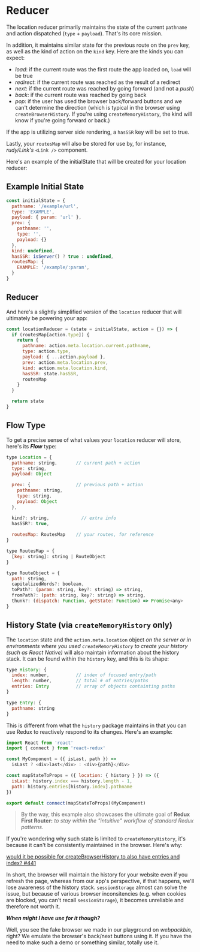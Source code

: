 # Reducer
The location reducer primarily maintains the state of the current `pathname` and action dispatched (`type` + `payload`). 
That's its core mission. 

In addition, it maintains similar state for the previous route on the `prev` key, as well as the kind of action on the `kind` key. Here are the kinds you can expect: 

* *load*: if the current route was the first route the app loaded on, `load` will be true
* *redirect*: if the current route was reached as the result of a redirect
* *next*: if the current route was reached by going forward (and not a *push*)
* *back*: if the current route was reached by going back
* *pop*: if the user has used the browser back/forward buttons and we can't determine the direction (which is typical in the browser using `createBrowserHistory`. If you're using `createMemoryHistory`, the kind will know if you're going forward or back.)

If the app is utilizing server side rendering, a `hasSSR` key will be set to true. 

Lastly, your `routesMap` will also be stored for use by, for instance, *rudy/Link's* `<Link />` component. 

Here's an example of the initialState that will be created for your location reducer:

## Example Initial State 

```javascript
const initialState = {
  pathname: '/example/url', 
  type: 'EXAMPLE',
  payload: { param: 'url' },
  prev: {
    pathname: '',
    type: '',
    payload: {}
  },
  kind: undefined,
  hasSSR: isServer() ? true : undefined,
  routesMap: {
    EXAMPLE: '/example/:param',
  }
}
```


## Reducer
And here's a slightly simplified version of the `location` reducer that will ultimately be powering your app:

```javascript
const locationReducer = (state = initialState, action = {}) => {
  if (routesMap[action.type]) {
    return {
      pathname: action.meta.location.current.pathname,
      type: action.type,
      payload: { ...action.payload },
      prev: action.meta.location.prev,
      kind: action.meta.location.kind,
      hasSSR: state.hasSSR,
      routesMap
    }
  }

  return state
}
```


## Flow Type
To get a precise sense of what values your `location` reducer will store, here's its ***Flow*** type:

```javascript
type Location = {
  pathname: string,       // current path + action
  type: string,
  payload: Object

  prev: {                 // previous path + action
    pathname: string,
    type: string,
    payload: Object
  },

  kind?: string,            // extra info
  hasSSR?: true,
  
  routesMap: RoutesMap    // your routes, for reference
}

type RoutesMap = {
  [key: string]: string | RouteObject
}

type RouteObject = {
  path: string,
  capitalizedWords?: boolean,
  toPath?: (param: string, key?: string) => string,
  fromPath?: (path: string, key?: string) => string,
  thunk?: (dispatch: Function, getState: Function) => Promise<any>
}
```


## History State (via `createMemoryHistory` only)

The `location` state and the `action.meta.location` object *on the server or in environments where you used `createMemoryHistory`
to create your history (such as React Native)* will also maintain information about the history stack. It can be found within the `history` key, and this 
is its shape:

```javascript
type History: {
  index: number,          // index of focused entry/path
  length: number,         // total # of entries/paths
  entries: Entry          // array of objects containting paths
}

type Entry: {
  pathname: string
}
```

This is different from what the `history` package maintains in that you can use Redux to reactively respond to its changes. Here's an example:

```js
import React from 'react'
import { connect } from 'react-redux'

const MyComponent = ({ isLast, path }) =>
  isLast ? <div>last</div> : <div>{path}</div>

const mapStateToProps = ({ location: { history } }) => ({
  isLast: history.index === history.length - 1,
  path: history.entries[history.index].pathname
})

export default connect(mapStateToProps)(MyComponent)
```
> By the way, this example also showcases the ultimate goal of **Redux First Router:** *to stay within the "intuitive" workflow of standard Redux patterns*.


If you're wondering why such state is limited to `createMemoryHistory`, it's because it can't be consistently maintained in the browser. Here's why:

[would it be possible for createBrowserHistory to also have entries and index? #441](https://github.com/ReactTraining/history/issues/441)

In short, the browser will maintain the history for your website even if you refresh the page, whereas from our app's perspective,
if that happens, we'll lose awareness of the history stack. `sessionStorage` almost can solve the issue, but because of various
browser inconsitencies (e.g. when cookies are blocked, you can't recall `sessionStorage`), it becomes unreliable and therefore
not worth it. 


***When might I have use for it though?***

Well, you see the fake browser we made in our playground on *webpackbin*, right? We emulate the browser's back/next buttons
using it. If you have the need to make such a demo or something similar, totally use it.
